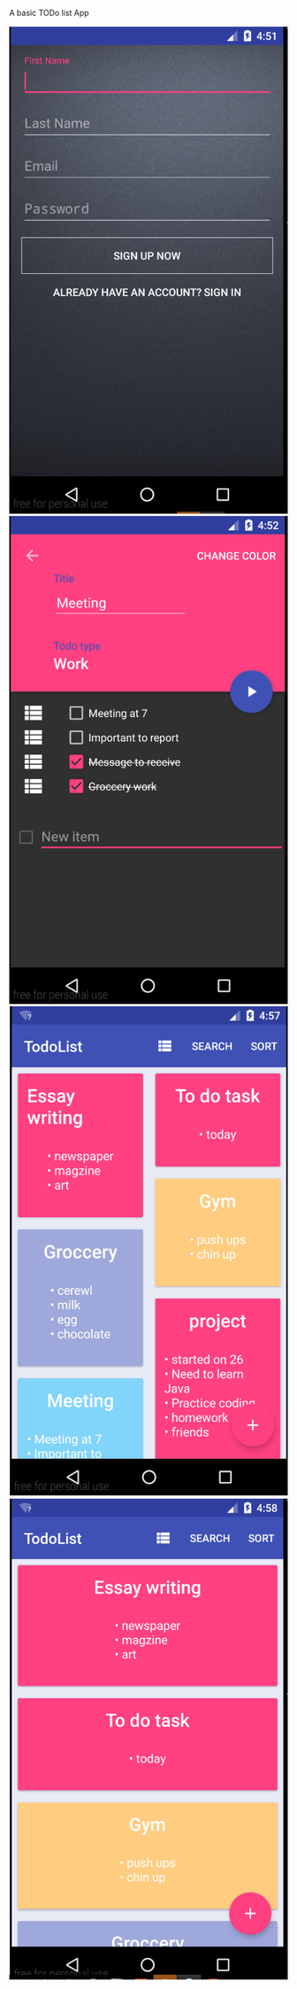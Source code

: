 A basic TODo list App 


![Alt text](/Images/picture2.PNG?raw=true "Optional Title")
![Alt text](/Images/picture3.PNG?raw=true "Optional Title")
![Alt text](/Images/picture5.PNG?raw=true "Optional Title")
![Alt text](/Images/picture6.PNG?raw=true "Optional Title")
